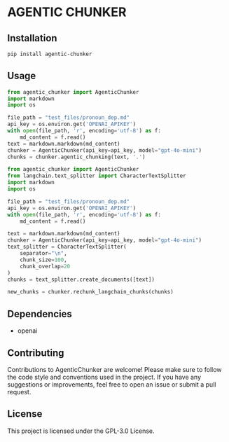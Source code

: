 # AGENTIC CHUNKER

## Installation

```bash
pip install agentic-chunker
```

## Usage

```python
from agentic_chunker import AgenticChunker
import markdown
import os

file_path = "test_files/pronoun_dep.md"
api_key = os.environ.get('OPENAI_APIKEY')
with open(file_path, 'r', encoding='utf-8') as f:
    md_content = f.read()
text = markdown.markdown(md_content)
chunker = AgenticChunker(api_key=api_key, model="gpt-4o-mini")
chunks = chunker.agentic_chunking(text, '.')
```

```python
from agentic_chunker import AgenticChunker
from langchain.text_splitter import CharacterTextSplitter
import markdown
import os

file_path = "test_files/pronoun_dep.md"
api_key = os.environ.get('OPENAI_APIKEY')
with open(file_path, 'r', encoding='utf-8') as f:
    md_content = f.read()

text = markdown.markdown(md_content)
chunker = AgenticChunker(api_key=api_key, model="gpt-4o-mini")
text_splitter = CharacterTextSplitter(
    separator="\n",
    chunk_size=100,
    chunk_overlap=20
)
chunks = text_splitter.create_documents([text])

new_chunks = chunker.rechunk_langchain_chunks(chunks)

```

## Dependencies
- openai

## Contributing
Contributions to AgenticChunker are welcome! Please make sure to follow the code style and conventions used in the project. If you have any suggestions or improvements, feel free to open an issue or submit a pull request.

## License
This project is licensed under the GPL-3.0 License.
